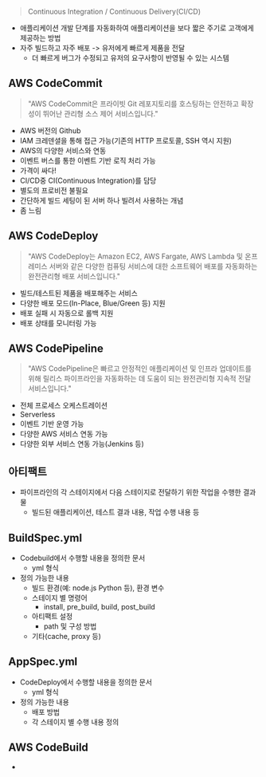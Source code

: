 > Continuous Integration / Continuous Delivery(CI/CD)

- 애플리케이션 개발 단계를 자동화하여 애플리케이션을 보다 짧은 주기로 고객에게 제공하는 방법
- 자주 빌드하고 자주 배포 -> 유저에게 빠르게 제품을 전달
	- 더 빠르게 버그가 수정되고 유저의 요구사항이 반영될 수 있는 시스템

## AWS CodeCommit

> "AWS CodeCommit은 프라이빗 Git 레포지토리를 호스팅하는 안전하고 확장성이 뛰어난 관리형 소스 제어 서비스입니다."

- AWS 버전의 Github
- IAM 크레덴셜을 통해 접근 가능(기존의 HTTP 프로토콜, SSH 역시 지원)
- AWS의 다양한 서비스와 연동
- 이벤트 버스를 통한 이벤트 기반 로직 처리 가능
- 가격이 싸다!
- CI/CD중 CI(Continuous Integration)를 담당
- 별도의 프로비전 불필요
- 간단하게 빌드 세팅이 된 서버 하나 빌려서 사용하는 개념
- 좀 느림

## AWS CodeDeploy

> "AWS CodeDeploy는 Amazon EC2, AWS Fargate, AWS Lambda 및 온프레미스 서버와 같은 다양한 컴퓨팅 서비스에 대한 소프트웨어 배포를 자동화하는 완전관리형 배포 서비스입니다."

- 빌드/테스트된 제품을 배포해주는 서비스
- 다양한 배포 모드(In-Place, Blue/Green 등) 지원
- 배포 실패 시 자동으로 롤백 지원
- 배포 상태를 모니터링 가능

## AWS CodePipeline

> "AWS CodePipeline은 빠르고 안정적인 애플리케이션 및 인프라 업데이트를 위해 릴리스 파이프라인을 자동화하는 데 도움이 되는 완전관리형 지속적 전달 서비스입니다."

- 전체 프로세스 오케스트레이션
- Serverless
- 이벤트 기반 운영 가능
- 다양한 AWS 서비스 연동 가능
- 다양한 외부 서비스 연동 가능(Jenkins 등)

## 아티팩트

- 파이프라인의 각 스테이지에서 다음 스테이지로 전달하기 위한 작업을 수행한 결과물
	- 빌드된 애플리케이션, 테스트 결과 내용, 작업 수행 내용 등

## BuildSpec.yml

- Codebuild에서 수행할 내용을 정의한 문서
	- yml 형식
- 정의 가능한 내용
	- 빌드 환경(예: node.js Python 등), 환경 변수
	- 스테이지 별 명령어
		- install, pre_build, build, post_build
	- 아티팩트 설정
		- path 및 구성 방법
	- 기타(cache, proxy 등)

## AppSpec.yml

- CodeDeploy에서 수행할 내용을 정의한 문서
	- yml 형식
- 정의 가능한 내용
	- 배포 방법
	- 각 스테이지 별 수행 내용 정의

## AWS CodeBuild

- 